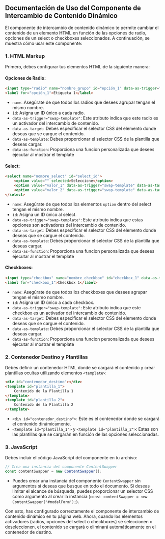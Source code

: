 ## Documentación de Uso del Componente de Intercambio de Contenido Dinámico

El componente de intercambio de contenido dinámico te permite cambiar el contenido de un elemento HTML en función de las opciones de radio, opciones de un select o checkboxes seleccionados. A continuación, se muestra cómo usar este componente:

### 1. HTML Markup

Primero, debes configurar tus elementos HTML de la siguiente manera:

#### Opciones de Radio:

```html
<input type="radio" name="nombre_grupo" id="opción_1" data-as-trigger="swap-template" data-as-target="#contenedor_destino" data-as-template="#plantilla_1" data-as-function="myFunction">
<label for="opción_1">Etiqueta 1</label>
```

- `name`: Asegúrate de que todos los radios que desees agrupar tengan el mismo nombre.
- `id`: Asigna un ID único a cada radio.
- `data-as-trigger="swap-template"`: Este atributo indica que este radio es un activador del intercambio de contenido.
- `data-as-target`: Debes especificar el selector CSS del elemento donde deseas que se cargue el contenido.
- `data-as-template`: Debes proporcionar el selector CSS de la plantilla que deseas cargar.
- `data-as-function`: Proporciona una funcion personalizada que desees ejecutar al mostrar el template

#### Select:

```html
<select name="nombre_select" id="select_id">
    <option value="" selected>Seleccione</option>
    <option value="valor_1" data-as-trigger="swap-template" data-as-target="#contenedor_destino" data-as-template="#plantilla_1" data-as-function="myFunction">Opción 1</option>
    <option value="valor_2" data-as-trigger="swap-template" data-as-target="#contenedor_destino" data-as-template="#plantilla_2" data-as-function="myFunction">Opción 2</option>
</select>
```

- `name`: Asegúrate de que todos los elementos `option` dentro del select tengan el mismo nombre.
- `id`: Asigna un ID único al select.
- `data-as-trigger="swap-template"`: Este atributo indica que estas opciones son activadores del intercambio de contenido.
- `data-as-target`: Debes especificar el selector CSS del elemento donde deseas que se cargue el contenido.
- `data-as-template`: Debes proporcionar el selector CSS de la plantilla que deseas cargar.
- `data-as-function`: Proporciona una funcion personalizada que desees ejecutar al mostrar el template

#### Checkboxes:

```html
<input type="checkbox" name="nombre_checkbox" id="checkbox_1" data-as-trigger="swap-template" data-as-target="#contenedor_destino" data-as-template="#plantilla_1" data-as-function="myFunction">
<label for="checkbox_1">Checkbox 1</label>
```

- `name`: Asegúrate de que todos los checkboxes que desees agrupar tengan el mismo nombre.
- `id`: Asigna un ID único a cada checkbox.
- `data-as-trigger="swap-template"`: Este atributo indica que este checkbox es un activador del intercambio de contenido.
- `data-as-target`: Debes especificar el selector CSS del elemento donde deseas que se cargue el contenido.
- `data-as-template`: Debes proporcionar el selector CSS de la plantilla que deseas cargar.
- `data-as-function`: Proporciona una funcion personalizada que desees ejecutar al mostrar el template

### 2. Contenedor Destino y Plantillas

Debes definir un contenedor HTML donde se cargará el contenido y crear plantillas ocultas utilizando elementos `<template>`:

```html
<div id="contenedor_destino"></div>
<template id="plantilla_1">
    Contenido de la Plantilla 1
</template>
<template id="plantilla_2">
    Contenido de la Plantilla 2
</template>
```

- `<div id="contenedor_destino">`: Este es el contenedor donde se cargará el contenido dinámicamente.
- `<template id="plantilla_1">` y `<template id="plantilla_2">`: Estas son las plantillas que se cargarán en función de las opciones seleccionadas.

### 3. JavaScript

Debes incluir el código JavaScript del componente en tu archivo:

```javascript
// Crea una instancia del componente ContentSwapper
const contentSwapper = new ContentSwapper();
```

- Puedes crear una instancia del componente `ContentSwapper` sin argumentos si deseas que busque en todo el documento. Si deseas limitar el alcance de búsqueda, puedes proporcionar un selector CSS como argumento al crear la instancia (`const contentSwapper = new ContentSwapper('#modalForm');`).

Con esto, has configurado correctamente el componente de intercambio de contenido dinámico en tu página web. Ahora, cuando los elementos activadores (radios, opciones del select o checkboxes) se seleccionen o deseleccionen, el contenido se cargará o eliminará automáticamente en el contenedor de destino.